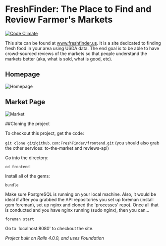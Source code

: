 FreshFinder:  The Place to Find and Review Farmer's Markets
===========================================================

[![Code Climate](https://codeclimate.com/repos/52f04f28e30ba07a88003382/badges/ab46d8f8841f0875ddea/gpa.png)](https://codeclimate.com/repos/52f04f28e30ba07a88003382/feed)


This site can be found at www.freshfinder.us.  It is a site dedicated to finding fresh food in your area using USDA data. The end goal is to be able to have crowd-sourced reviews of the markets so that people understand the markets better (aka, what is sold, what is good, etc).

Homepage
-------

![Homepage](https://s3-us-west-2.amazonaws.com/mappingkat/freshfinder.png)


Market Page
-----------
![Market]("https://s3-us-west-2.amazonaws.com/bearyhungry/market.png")



##Cloning the project

To checkout this project, get the code:

`git clone git@github.com:FreshFinder/frontend.git` (you should also grab the other services: to-the-market and reviews-api)

Go into the directory:

`cd frontend`

Install all of the gems:

`bundle`

Make sure PostgreSQL is running on your local machine. Also, it would be ideal if after you grabbed the API repositories you set up foreman (install gem foreman), set up nginx and cloned the 'processes' repo).  Once all that is conducted and you have nginx running (sudo nginx), then you can...

`foreman start`

Go to 'localhost:8080' to checkout the site. 

*Project built on Rails 4.0.0, and uses Foundation*
